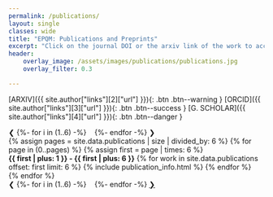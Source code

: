 ```yaml
---
permalink: /publications/
layout: single
classes: wide
title: "EPQM: Publications and Preprints"
excerpt: "Click on the journal DOI or the arxiv link of the work to access the manuscript."
header:
    overlay_image: /assets/images/publications/publications.jpg
    overlay_filter: 0.3

---
```


<span class="pub__external__links">[ARXIV]({{ site.author["links"][2]["url"] }}){: .btn .btn--warning } [ORCID]({{ site.author["links"][3]["url"] }}){: .btn .btn--success } [G. SCHOLAR]({{ site.author["links"][4]["url"] }}){: .btn .btn--danger }</span>

<div class="slideshow-container" markdown=1>

<div class="dot__sliding" id="dot__sliding" markdown=1>
<a class="prev" onclick="plusSlides(-1)">&#10094;</a>
{%- for i in (1..6) -%}
&nbsp;<a href="{{ page.permalink }}#highlights" class="dot" onclick="currentSlide({{ i }})"></a>&nbsp;
{%- endfor -%}
<a class="next" onclick="plusSlides(1)">&#10095;</a>
</div>
{% assign pages = site.data.publications | size | divided_by: 6 %}
{% for page in (0..pages) %}
{% assign first = page | times: 6 %}
<div class="mySlides fade" markdown=1>
<span class="dot_caption"><b>{{ first | plus: 1 }} - {{ first | plus: 6 }}</b></span>
{% for work in site.data.publications offset: first limit: 6 %}
{% include publication_info.html %}
{% endfor %}
</div>
{% endfor %}

</div>

<div class="dot__sliding" markdown=1>
<a class="prev" onclick="plusSlides(-1)">&#10094;</a>
{%- for i in (1..6) -%}
&nbsp;<a href="{{ page.permalink }}#highlights" class="dot" onclick="currentSlide({{ i }})"></a>&nbsp;
{%- endfor -%}
<a href="{{ page.permalink }}#highlights" class="next" onclick="plusSlides(1)">&#10095;</a>
</div>
